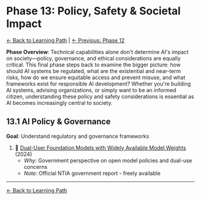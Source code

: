 # Phase 13: Policy, Safety & Societal Impact

[← Back to Learning Path](../learning-path.md) | [← Previous: Phase 12](phase-12-hardware.md)

**Phase Overview**: Technical capabilities alone don't determine AI's impact on society—policy, governance, and ethical considerations are equally critical. This final phase steps back to examine the bigger picture: how should AI systems be regulated, what are the existential and near-term risks, how do we ensure equitable access and prevent misuse, and what frameworks exist for responsible AI development? Whether you're building AI systems, advising organizations, or simply want to be an informed citizen, understanding these policy and safety considerations is essential as AI becomes increasingly central to society.

## 13.1 AI Policy & Governance
**Goal**: Understand regulatory and governance frameworks

1. 📄 [Dual-User Foundation Models with Widely Available Model Weights](https://www.ntia.gov/sites/default/files/publications/ntia-ai-open-model-report.pdf) (2024)
   - *Why*: Government perspective on open model policies and dual-use concerns
   - *Note*: Official NTIA government report - freely available

---

[← Back to Learning Path](../learning-path.md)
